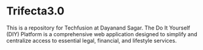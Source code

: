# Trifecta3.0
This is a repository for Techfusion at Dayanand Sagar. The Do It Yourself (DIY) Platform is a comprehensive web application designed to simplify and centralize access to essential legal, financial, and lifestyle services.

